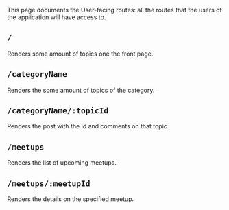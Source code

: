 This page documents the User-facing routes: all the routes that the users of the application will have access to.

## `/`

Renders some amount of topics one the front page.

## `/categoryName`

Renders the some amount of topics of the category.

## `/categoryName/:topicId`

Renders the post with the id and comments on that topic.

## `/meetups`

Renders the list of upcoming meetups.

## `/meetups/:meetupId`

Renders the details on the specified meetup.
